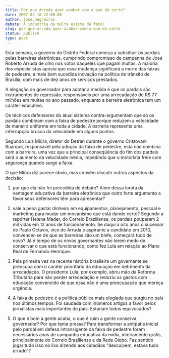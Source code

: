 ```yaml
---
title: Por que Arruda quer acabar com o que dá certo?
date: 2007-02-10 22:00:00
author: jose.negreiros
debate: A indústria da multa existe de fato?
slug: por-que-arruda-quer-acabar-com-o-que-da-certo
status: publish 
type: post
---
```


  
Esta semana, o governo do Distrito Federal começa a substituir os pardais pelas barreiras eletrônicas, cumprindo compromisso de campanha de José Roberto Arruda de olho nos votos daqueles que pagam multas. A maioria dos especialistas aposta que essa mudança significará a morte das faixas de pedestre, a mais bem sucedida inovação na política de trânsito de Brasília, com mais de dez anos de serviços prestados.  
  
A alegação do governador para adotar a medida é que os pardais são instrumentos de repressão, responsáveis por uma arrecadação de R$ 77 milhões em multas no ano passado, enquanto a barreira eletrônica tem um caráter educativo.  
  
Os técnicos defensores do atual sistema contra-argumentam que só os pardais combinam com a faixa de pedestre porque reduzem a velocidade de maneira uniforme em toda a cidade. A barreira representa uma interrupção brusca da velocidade em alguns pontos.  
  
Segundo Luís Miúra, diretor do Detran durante o governo Cristovam Buarque, responsável pela adoção da faixa de pedestre, esta não combina com a barreira, uma vez que a principal conseqüência do fim dos pardais será o aumento da velocidade média, impedindo que o motorista freie com segurança quando surge a faixa.  
  
O que Miúra diz parece óbvio, mas convém discutir outros aspectos da decisão:  
  
1) por que ela não foi precedida de debate? Além dessa lorota da vantagem educativa da barreira eletrônica que outro forte argumento a favor seus defensores têm para apresentar?  
  
2) vale a pena gastar dinheiro em equipamentos, planejamento, pessoal e marketing para mudar um mecanismo que está dando certo? Segundo a repórter Helena Mader, do Correio Braziliense, os pardais pouparam 2 mil vidas em 12 anos de funcionamento. Se daqui a oito anos o sucessor de Paulo Octavio, vice de Arruda e aspirante a candidato em 2010, convencer-se de que as barreiras são um blefe, começará tudo de novo? Já é tempo de os novos governantes não terem medo de conservar o que está funcionando, como fez Lula em relação ao Plano Real de Fernando Henrique.  
  
3) Pela primeira vez na recente história brasileira um governante se preocupa com o caráter prioritário da educação em detrimento da arrecadação. O presidente Lula, por exemplo, abriu mão da Reforma Tributária para não perder arrecadação e reduziu os gastos com educação convencido de que essa não é uma preocupação que mereça urgência.  
  
4) A faixa de pedestre é a política pública mais elogiada que surgiu no país nos últimos tempos. Foi saudada com inúmeros artigos a favor pelos jornalistas mais importantes do país. Estariam todos equivocados?  
  
5) O que é bom a gente acaba, o que é ruim a gente conserva, governador? Por que tanta pressa? Para transformar a antipatia inicial pelo pardal em defesa intransigente da faixa de pedestre foram necessários anos de campanha educativa da mídia, inteiramente grátis, principalmente do Correio Braziliense e da Rede Globo. Faz sentido jogar tudo isso no lixo dizendo aos cidadãos "desculpem, estava tudo errado"?
